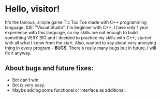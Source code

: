 # Hello, visitor!
It's the famous, simple game Tic Tac Toe made with C++ programming language, IDE: "Visual Studio".
I'm beginner with C++, I have only 1 year experience with this language, so my skills are not enough to build something VERY BIG and I decided to practice my skills with C++, started with all what I know from the start.
Also, wanted to say about very annoying thing in every program - **BUGS**. There's really many bugs but in future, I will fix it anyway.
## About bugs and future fixes:
- Bot can't win.
- Bot is very easy.
- Maybe adding some functional or interface as additional.

